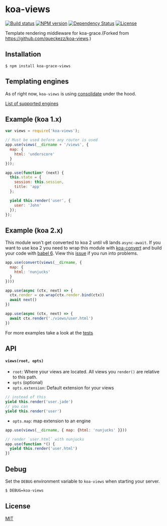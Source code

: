 # koa-views

[![Build status][travis-image]][travis-url]
[![NPM version][npm-image]][npm-url]
[![Dependency Status][david-image]][david-url]
[![License][license-image]][license-url]

Template rendering middleware for koa-grace.(Forked from https://github.com/queckezz/koa-views.)

## Installation

```
$ npm install koa-grace-views
```

## Templating engines

As of right now, `koa-views` is using [consolidate](https://github.com/tj/consolidate.js) under the hood.

[List of supported engines](https://github.com/tj/consolidate.js#supported-template-engines)

## Example (koa 1.x)

```js
var views = require('koa-views');

// Must be used before any router is used
app.use(views(__dirname + '/views', {
  map: {
    html: 'underscore'
  }
}));

app.use(function* (next) {
  this.state = {
    session: this.session,
    title: 'app'
  };

  yield this.render('user', {
    user: 'John'
  });
});
```

## Example (koa 2.x)

This module won't get converted to koa 2 until v8 lands `async-await`. If you want to use koa 2 you need to wrap this module with [koa-convert](https://github.com/koajs/convert) and build your code with [babel 6](https://babeljs.io/). View this [issue](https://github.com/queckezz/koa-views/issues/41) if you run into problems.

```js
app.use(convert(views(__dirname, {
  map: {
    html: 'nunjucks'
  }
})))

app.use(async (ctx, next) => {
  ctx.render = co.wrap(ctx.render.bind(ctx))
  await next()
})

app.use(async (ctx, next) => {
  await ctx.render('./views/user.html')
})
```

For more examples take a look at the [tests](./test/index.js)

## API

#### `views(root, opts)`

* `root`: Where your views are located. All views you `render()` are relative to this path.
* `opts` (optional)
* `opts.extension`: Default extension for your views

```js
// instead of this
yield this.render('user.jade')
// you can
yield this.render('user')
```

* `opts.map`: map extension to an engine

```js
app.use(views(__dirname, { map: {html: 'nunjucks' }}))

// render `user.html` with nunjucks
app.use(function *() {
  yield this.render('user.html')
})
```

## Debug

Set the `DEBUG` environment variable to `koa-views` when starting your server.

```bash
$ DEBUG=koa-views
```

## License

[MIT](./license)

[travis-image]: https://img.shields.io/travis/queckezz/koa-views.svg?style=flat-square
[travis-url]: https://travis-ci.org/queckezz/koa-views
[npm-image]: https://img.shields.io/npm/v/koa-views.svg?style=flat-square
[npm-url]: https://npmjs.org/package/koa-views
[david-image]: http://img.shields.io/david/queckezz/koa-views.svg?style=flat-square
[david-url]: https://david-dm.org/queckezz/koa-views
[license-image]: http://img.shields.io/npm/l/koa-views.svg?style=flat-square
[license-url]: ./license
